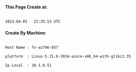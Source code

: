 
   
#### This Page Create at:

```bash

2023-04-03 - 22:35:53 UTC

```

#### Create By Machine:

```bash

Host Name : fv-az796-857

platform  : Linux-5.15.0-1034-azure-x86_64-with-glibc2.35

Ip Local  : 10.1.0.51

```


